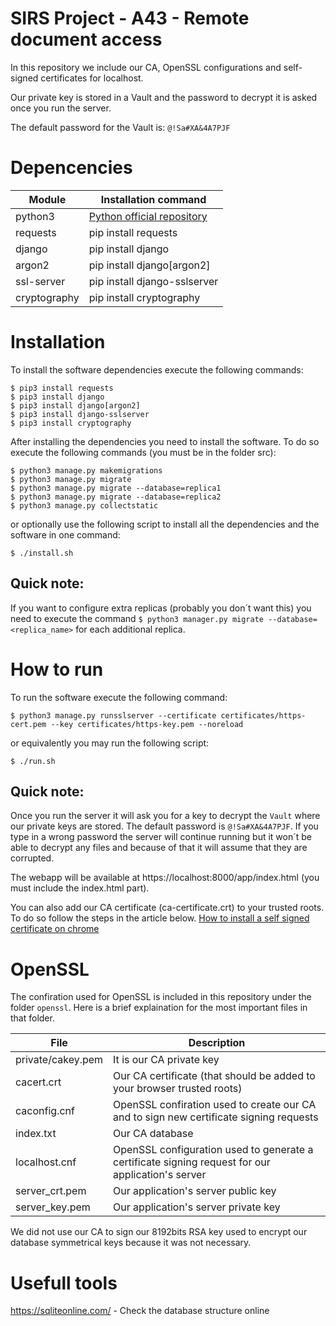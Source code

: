 # SIRS Project - A43 - Remote document access

In this repository we include our CA, OpenSSL configurations and self-signed certificates for localhost.

Our private key is stored in a Vault and the password to decrypt it is asked once you run the server.

The default password for the Vault is: `@!Sa#XA&4A7PJF`


# Depencencies
| Module | Installation command |
| ------ | -------------------- |
|python3 | [Python official repository](https://www.python.org/downloads/)
|requests| pip install requests |
|django  | pip install django   |
|argon2  | pip install django[argon2] |
|ssl-server | pip install django-sslserver|
|cryptography | pip install cryptography|


# Installation
To install the software dependencies execute the following commands:
``` ssh
$ pip3 install requests
$ pip3 install django
$ pip3 install django[argon2]
$ pip3 install django-sslserver
$ pip3 install cryptography
```

After installing the dependencies you need to install the software. To do so execute the following commands (you must be in the folder src):
``` ssh
$ python3 manage.py makemigrations
$ python3 manage.py migrate
$ python3 manage.py migrate --database=replica1
$ python3 manage.py migrate --database=replica2
$ python3 manage.py collectstatic
```

or optionally use the following script to install all the dependencies and the software in one command:

``` ssh
$ ./install.sh
```


## Quick note:
If you want to configure extra replicas (probably you don´t want this) you need to execute the command `$ python3 manager.py migrate --database=<replica_name>` for each additional replica.


# How to run
To run the software execute the following command:
``` ssh
$ python3 manage.py runsslserver --certificate certificates/https-cert.pem --key certificates/https-key.pem --noreload
```

or equivalently you may run the following script:

``` ssh
$ ./run.sh
```


## Quick note:
Once you run the server it will ask you for a key to decrypt the `Vault` where our private keys are stored. The default password is `@!Sa#XA&4A7PJF`. If you type in a wrong password the server will continue running but it won´t be able to decrypt any files and because of that it will assume that they are corrupted.


The webapp will be available at https://localhost:8000/app/index.html (you must include the index.html part).

You can also add our CA certificate (ca-certificate.crt) to your trusted roots. To do so follow the steps in the article below.
[How to install a self signed certificate on chrome](https://stackoverflow.com/questions/7580508/getting-chrome-to-accept-self-signed-localhost-certificate?page=1&tab=votes#tab-top)

# OpenSSL
The confiration used for OpenSSL is included in this repository under the folder `openssl`.
Here is a brief explaination for the most important files in that folder.

| File | Description |
| ------ | -------------------- |
|private/cakey.pem | It is our CA private key |
|cacert.crt| Our CA certificate (that should be added to your browser trusted roots) |
|caconfig.cnf  | OpenSSL confiration used to create our CA and to sign new certificate signing requests   |
|index.txt  | Our CA database |
|localhost.cnf | OpenSSL configuration used to generate a certificate signing request for our application's server |
|server_crt.pem | Our application's server public key|
|server_key.pem | Our application's server private key|

We did not use our CA to sign our 8192bits RSA key used to encrypt our database symmetrical keys because it was not necessary.

# Usefull tools
https://sqliteonline.com/ - Check the database structure online
